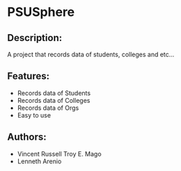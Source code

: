 # PSUSphere

## Description:
A project that records data of students, colleges and etc...

## Features:
- Records data of Students
- Records data of Colleges
- Records data of Orgs
- Easy to use

## Authors:
- Vincent Russell Troy E. Mago
- Lenneth Arenio